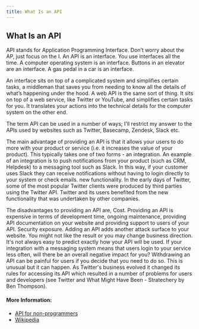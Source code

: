```yaml
---
title: What Is an API
---
```

## What Is an API

API stands for Application Programming Interface. Don’t worry about the AP, just focus on the I. An API is an interface. You use interfaces all the time. A computer operating system is an interface. Buttons in an elevator are an interface. A gas pedal in a car is an interface.

An interface sits on top of a complicated system and simplifies certain tasks, a middleman that saves you from needing to know all the details of what’s happening under the hood. A web API is the same sort of thing. It sits on top of a web service, like Twitter or YouTube, and simplifies certain tasks for you. It translates your actions into the technical details for the computer system on the other end.

The term API can be used in a number of ways; I'll restrict my answer to the APIs used by websites such as Twitter, Basecamp, Zendesk, Slack etc.

The main advantage of providing an API is that it allows your users to do more with your product or service (i.e. it increases the value of your product). This typically takes one of two forms - 
an integration.  An example of an integration is to push notifications from your product (such as CRM, Helpdesk) to a messaging tool such as Slack. In this way, if your customer uses Slack they can receive notifications without having to login directly to your system or check emails.
new functionality. In the early days of Twitter, some of the most popular Twitter clients were produced by third parties using the Twitter API. Twitter and its users benefited from the new functionality that was undertaken by other companies.

The disadvantages to providing an API are,
Cost. Providing an API is expensive in terms of development time, ongoing maintenance, providing API documentation on your website and providing support to users of your API.
Security exposure. Adding an API adds another attack surface to your website.
You might not like the result or you may change business direction. It's not always easy to predict exactly how your API will be used. If your integration with a messaging system means that users login to your service less often, will there be an overall negative impact for you? Withdrawing an API can be painful for users if you decide that you need to do so. This is unusual but it can happen. As Twitter's business evolved it changed its rules for accessing its API which resulted in a number of problems for users and developers (see Twitter and What Might Have Been - Stratechery by Ben Thompson).


#### More Information:
* <a href='https://schoolofdata.org/2013/11/18/web-apis-for-non-programmers/' target='_blank' rel='nofollow'>API for non-programmers</a>
* <a href='https://en.wikipedia.org/wiki/Application_programming_interface' target='_blank' rel='nofollow'>Wikipedia</a>
